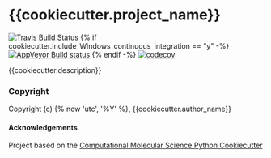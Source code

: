 {{cookiecutter.project_name}}
==============================
[//]: # (Badges)
[![Travis Build Status](https://travis-ci.org/REPLACE_WITH_OWNER_ACCOUNT/{{cookiecutter.project_name}}.png)](https://travis-ci.org/REPLACE_WITH_OWNER_ACCOUNT/{{cookiecutter.project_name}})
{% if cookiecutter.Include_Windows_continuous_integration == "y" -%}
[![AppVeyor Build status](https://ci.appveyor.com/api/projects/status/REPLACE_WITH_APPVEYOR_LINK/branch/master?svg=true)](https://ci.appveyor.com/project/REPLACE_WITH_OWNER_ACCOUNT/{{cookiecutter.project_name}}/branch/master)
{% endif -%}
[![codecov](https://codecov.io/gh/REPLACE_WITH_OWNER_ACCOUNT/{{cookiecutter.project_name}}/branch/master/graph/badge.svg)](https://codecov.io/gh/REPLACE_WITH_OWNER_ACCOUNT/{{cookiecutter.project_name}}/branch/master)

{{cookiecutter.description}}

### Copyright

Copyright (c) {% now 'utc', '%Y' %}, {{cookiecutter.author_name}}


#### Acknowledgements
 
Project based on the 
[Computational Molecular Science Python Cookiecutter](https://github.com/molssi/cookiecutter-cms)
